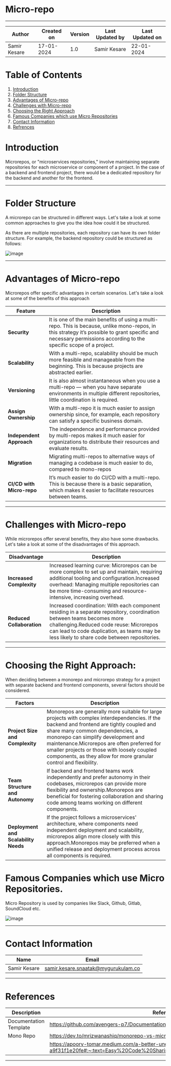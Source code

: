 # Micro-repo
***
| Author | Created on  | Version    | Last Updated by | Last Updated on |
| -------- | ------- | -------------- | --------------| ---------------- |
| Samir Kesare  | 17-01-2024  | 1.0   | Samir Kesare | 22-01-2024 |

# Table  of Contents

1. [Introduction](#Introduction)
2. [Folder Structure](#Folder-Structure)
3. [Advantages of Micro-repo](#Advantages-of-Micro-repo)
4. [Challenges with  Micro-repo](#Challenges-with-Micro-repo)
5. [Choosing the Right Approach](#Choosing-the-Right-Approach)
6. [Famous Companies which use Micro Repositories ](#Famous-Companies-which-use-Micro-Repositories)
7. [Contact Information](#contact-information)
8. [Refrences](#references) 

# Introduction 

Microrepos, or "microservices repositories," involve maintaining separate repositories for each microservice or component of a project. In the case of a backend and frontend project, there would be a dedicated repository for the backend and another for the frontend.

***
# Folder Structure
A microrepo can be structured in different ways. Let's take a look at some common approaches to give you the idea how could it be structured.

As there are multiple repositories, each repository can have its own folder structure. For example, the backend repository could be structured as follows:

![image](https://github.com/avengers-p7/Documentation/assets/156056570/db36bb24-d0d7-4b0d-a327-cf0551bbd734)

***


# Advantages of Micro-repo

Microrepos offer specific advantages in certain scenarios. Let's take a look at some of the benefits of this approach

|         Feature         | Description |
| ---------------------- | -------------------------------------------------------------------------------------------------------------------------------------------------------------------- |
| **Security** | It is one of the main benefits of using a multi-repo. This is because, unlike mono-repos, in this strategy it’s possible to grant specific and necessary permissions according to the specific scope of a project.|
| **Scalability** | With a multi-repo, scalability should be much more feasible and manageable from the beginning. This is because projects are abstracted earlier.|
| **Versioning** | It is also almost instantaneous when you use a multi-repo — when you have separate environments in multiple different repositories, little coordination is required.|
| **Assign Ownership** | With a multi-repo it is much easier to assign ownership since, for example, each repository can satisfy a specific business domain. |
| **Independent Approach** | The independence and performance provided by multi-repos makes it much easier for organizations to distribute their resources and evaluate results.|
| **Migration** |  Migrating multi-repos to alternative ways of managing a codebase is much easier to do, compared to mono-repos |
| **CI/CD with Micro-repo** | It’s much easier to do CI/CD with a multi-repo. This is because there is a basic separation, which makes it easier to facilitate resources between teams. |



 ***

# Challenges with  Micro-repo
While microrepos offer several benefits, they also have some drawbacks. Let's take a look at some of the disadvantages of this approach.

|         Disadvantage         | Description |
| ---------------------- | -------------------------------------------------------------------------------------------------------------------------------------------------------------------- |
| **Increased Complexity** | Increased learning curve: Microrepos can be more complex to set up and maintain, requiring additional tooling and configuration.Increased overhead: Managing multiple repositories can be more time-consuming and resource-intensive, increasing overhead.|
| **Reduced Collaboration** | Increased coordination: With each component residing in a separate repository, coordination between teams becomes more challenging.Reduced code reuse: Microrepos can lead to code duplication, as teams may be less likely to share code between repositories.|

***

# Choosing the Right Approach:
When deciding between a monorepo and microrepo strategy for a project with separate backend and frontend components, several factors should be considered.

|         Factors        | Description |
| ---------------------- | -------------------------------------------------------------------------------------------------------------------------------------------------------------------- |
| **Project Size and Complexity** |Monorepos are generally more suitable for large projects with complex interdependencies. If the backend and frontend are tightly coupled and share many common dependencies, a monorepo can simplify development and maintenance.Microrepos are often preferred for smaller projects or those with loosely coupled components, as they allow for more granular control and flexibility.|
| **Team Structure and Autonomy** | If backend and frontend teams work independently and prefer autonomy in their codebases, microrepos can provide more flexibility and ownership.Monorepos are beneficial for fostering collaboration and sharing code among teams working on different components.|
| **Deployment and Scalability Needs** | If the project follows a microservices' architecture, where components need independent deployment and scalability, microrepos align more closely with this approach.Monorepos may be preferred when a unified release and deployment process across all components is required.|

# Famous Companies which use Micro Repositories.

Micro Repository is used by companies like Slack, Github, Gitlab, SoundCloud etc.

![image](https://github.com/avengers-p7/Documentation/assets/156056570/99fd60cd-a62d-4a5a-886f-3433300ad928)

***
# Contact Information

|     Name         | Email  |
| -----------------| ------------------------------------ |
| Samir Kesare     | samir.kesare.snaatak@mygurukulam.co  | 


***

# References

|     Description                  | References  
| ---------------------------------| ------------------------------------------------------------------- |
|     Documentation Template       |  https://github.com/avengers-p7/Documentation/wiki/Micro%E2%80%90repos |
|     Mono Repo                    | https://dev.to/mrizwanashiq/monorepo-vs-microrepo-m58#advantages-of-microrepo |
|                                  | https://apoorv-tomar.medium.com/a-better-understanding-of-micro-rep-vs-mono-repo-a9f31f1e20fe#:~:text=Easy%20Code%20Sharing.,and%20efficient%20CI%2FCD%20pipelines. |


***
